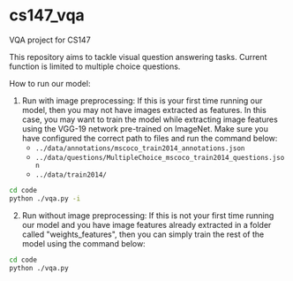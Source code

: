 # cs147_vqa
VQA project for CS147

This repository aims to tackle visual question answering tasks. Current function is limited to multiple choice questions.

How to run our model:
  1. Run with image preprocessing:
     If this is your first time running our model, then you may not have images extracted as features. In this case, you may want to train the model while extracting image features using the VGG-19 network pre-trained on ImageNet. Make sure you have configured the correct path to files and run the command below: 
        - `../data/annotations/mscoco_train2014_annotations.json`
        - `../data/questions/MultipleChoice_mscoco_train2014_questions.json`
        - `../data/train2014/`
```sh
cd code
python ./vqa.py -i
```
  2. Run without image preprocessing:
     If this is not your first time running our model and you have image features already extracted in a folder called "weights_features", then you can simply train the rest of the model using the command below:
```sh
cd code
python ./vqa.py
```
